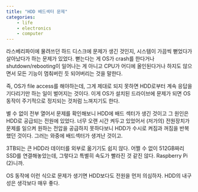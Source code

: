 ```yaml
---
title: "HDD 배드섹터 문제"
categories:
    - life
    - electronics
    - computer
---
```


라스베리파이에 물려쓰던 하드 디스크에 문제가 생긴 것인지, 시스템이 가끔씩 뻗었다가 살아났다가 하는 문제가 있었다. 뻗는다는 게 OS가 crash를 한다거나 shutdown/rebooting이 일어나는 게 아니고 CPU가 어디에 올인된다거나 하지도 않으면서 모든 기능이 멈춰버린 듯 되어버리는 것을 말한다. 

즉, OS가 file access를 해야하는데, 그게 제대로 되지 못하면 HDD로부터 계속 응답을 기다리기만 하는 일이 벌어지는 것이다. 이게 OS가 설치된 드라이브에 문제가 되면 OS 동작이 주기적으로 정지되는 것처럼 느껴지기도 한다. 

별 수 없이 전부 열어서 문제를 확인해보니 HDD에 배드 섹터가 생긴 것이고 그 원인은 HDD로 공급되는 전원에 있었다. 너무 오랜 시간 켜두고 있었어서 (저가의) 전원장치가 문제를 일으켜 원하는 전압을 공급하지 못하다보니 HDD가 수시로 켜짐과 꺼짐을 반복했던 것이다. 그러는 와중에 배드섹터가 생겨난 것이고.

3TB되는 큰 HDD라 데이터를 외부로 옮기기도 쉽지 않다. 어쩔 수 없이 512GB짜리 SSD를 연결해놓았는데, 그렇다고 특별히 속도가 빨라진 것 같진 않다. Raspberry Pi (2)니까. 

OS 동작에 이런 식으로 문제가 생기면 HDD보다도 전원을 먼저 의심하자. HDD의 내구성은 생각보다 매우 좋다. 